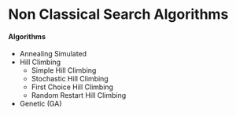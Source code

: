 # Non Classical Search Algorithms
#### Algorithms
- Annealing Simulated
- Hill Climbing
  - Simple Hill Climbing
  - Stochastic Hill Climbing
  - First Choice Hill Climbing
  - Random Restart Hill Climbing
- Genetic (GA)
